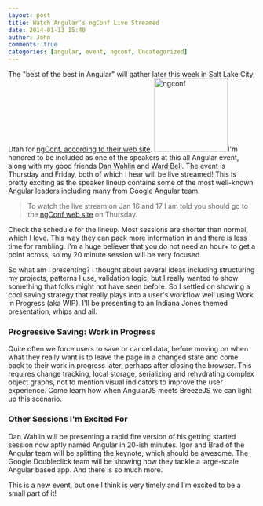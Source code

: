 ```yaml
---
layout: post
title: Watch Angular's ngConf Live Streamed
date: 2014-01-13 15:40
author: John
comments: true
categories: [angular, event, ngconf, Uncategorized]
---
```

The "best of the best in Angular" will gather later this week in Salt Lake City, Utah for <a href="http://ng-conf.org/" target="_blank">ngConf, according to their web site</a>. <img src="/wp-content/uploads/2014/01/ngconf-150x150.png" alt="ngconf" width="150" height="150" class="alignleft size-thumbnail wp-image-23171" />I'm honored to be included as one of the speakers at this all Angular event, along with my good friends <a href="http://twitter.com/danwahlin" target="_blank">Dan Wahlin</a> and <a href="http://twitter.com/wardbell" target="_blank">Ward Bell</a>. The event is Thursday and Friday, both of which I hear will be live streamed! This is pretty exciting as the speaker lineup contains some of the most well-known Angular leaders including many from Google Angular team.

<blockquote>To watch the live stream on Jan 16 and 17 I am told you should go to the <a href="http://ng-conf.org/" target="_blank">ngConf web site</a> on Thursday. 
</blockquote>

Check the schedule for the lineup. Most sessions are shorter than normal, which I love. This way they can pack more information in and there is less time for rambling. I'm a huge believer that you do not need an hour+ to get a point across, so my 20 minute session will be very focused

So what am I presenting? I thought about several ideas including structuring my projects, patterns I use, validation logic, but I really wanted to show something that folks might not have seen before. So I settled on showing a cool saving strategy that really plays into a user's workflow well using Work in Progress (aka WIP). I'll be presenting to an Indiana Jones themed presentation, whips and all.

<h3>Progressive Saving: Work in Progress</h3>
Quite often we force users to save or cancel data, before moving on when what they really want is to leave the page in a changed state and come back to their work in progress later, perhaps after closing the browser. This requires change tracking, local storage, serializing and rehydrating complex object graphs, not to mention visual indicators to improve the user experience. Come learn how when AngularJS meets BreezeJS we can light up this scenario.

<h3>Other Sessions I'm Excited For</h3>
Dan Wahlin will be presenting a rapid fire version of his getting started session now aptly named Angular in 20-ish minutes. Igor and Brad of the Angular team will be splitting the keynote, which should be awesome. The Google Doubleclick team will be showing how they tackle a large-scale Angular based app. And there is so much more.

This is a new event, but one I think is very timely and I'm excited to be a small part of it!


